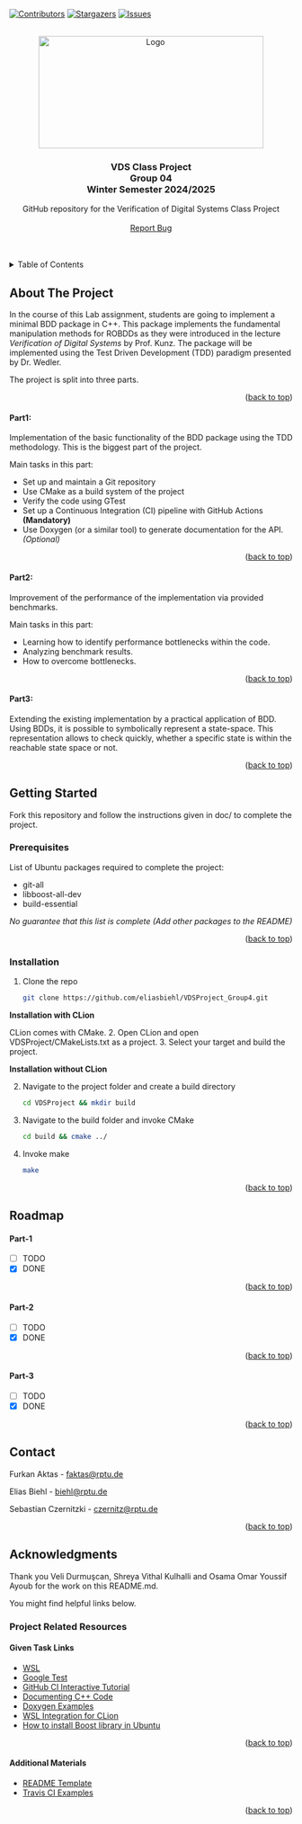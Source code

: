 <div id="top"></div>
<!--
*** Thanks for checking out the Best-README-Template. If you have a suggestion
*** that would make this better, please fork the repo and create a pull request
*** or simply open an issue with the tag "enhancement".
*** Don't forget to give the project a star!
*** Thanks again! Now go create something AMAZING! :D
-->



<!-- PROJECT SHIELDS -->
<!--
*** I'm using markdown "reference style" links for readability.
*** Reference links are enclosed in brackets [ ] instead of parentheses ( ).
*** See the bottom of this document for the declaration of the reference variables
*** for contributors-url, forks-url, etc. This is an optional, concise syntax you may use.
*** https://www.markdownguide.org/basic-syntax/#reference-style-links
-->
[![Contributors][contributors-shield]][contributors-url]
[![Stargazers][stars-shield]][stars-url]
[![Issues][issues-shield]][issues-url]
<!--
[![MIT License][license-shield]][license-url]
[![LinkedIn][linkedin-shield]][linkedin-url]
-->


<!-- PROJECT LOGO -->
<br />
<div align="center">
  <a href="https://github.com/eliasbiehl/VDSProject_Group4">
    <img src="doc/figures/RPTU-Logo-RGB.png" alt="Logo" width="400" height="200">
  </a>
  <h3 align="center">
  VDS Class Project
  <br />
  Group 04
  <br />
  Winter Semester 2024/2025
  </h3>

  <p align="center">
    GitHub repository for the Verification of Digital Systems Class Project
    <br />
    <br />
    <a href="https://github.com/eliasbiehl/VDSProject_Group4/issues">Report Bug</a>
  </p>
</div>


<br />
<br />


<!-- TABLE OF CONTENTS -->
<details>
  <summary>Table of Contents</summary>
  <ol>
    <li>
      <a href="#about-the-project">About The Project</a>
    </li>
    <li>
      <a href="#getting-started">Getting Started</a>
      <ul>
        <li><a href="#prerequisites">Prerequisites</a></li>
        <li><a href="#installation">Installation</a></li>
      </ul>
    </li>
    <li><a href="#roadmap">Roadmap</a></li>
    <li><a href="#contact">Contact</a></li>
    <li><a href="#acknowledgments">Acknowledgments</a></li>
  </ol>
</details>



<!-- ABOUT THE PROJECT -->
## About The Project
In the course of this Lab assignment, students are going to implement a minimal BDD package in C++. This package implements the fundamental manipulation methods for ROBDDs as they were introduced in the lecture *Verification of Digital Systems* by Prof. Kunz. The package will be implemented using the Test Driven Development (TDD) paradigm presented by Dr. Wedler.

The project is split into three parts.
<p align="right">(<a href="#top">back to top</a>)</p>

#### Part1:
Implementation of the basic functionality of the BDD package using the TDD methodology. This is the biggest part of the project.

Main tasks in this part:
* Set up and maintain a Git repository
* Use CMake as a build system of the project
* Verify the code using GTest
* Set up a Continuous Integration (CI) pipeline with GitHub Actions **(Mandatory)**
* Use Doxygen (or a similar tool) to generate documentation for the API. _(Optional)_
<p align="right">(<a href="#top">back to top</a>)</p>

#### Part2:
Improvement of the performance of the implementation via provided benchmarks.

Main tasks in this part:
* Learning how to identify performance bottlenecks within the code.
* Analyzing benchmark results.
* How to overcome bottlenecks.
<p align="right">(<a href="#top">back to top</a>)</p>

#### Part3:
Extending the existing implementation by a practical application of BDD. Using BDDs, it is possible to symbolically represent a state-space. This representation allows to check quickly, whether a specific state is within the reachable state space or not.

<!--
[![Product Name Screen Shot][product-screenshot]](https://example.com)

There are many great README templates available on GitHub; however, I didn't find one that really suited my needs so I created this enhanced one. I want to create a README template so amazing that it'll be the last one you ever need -- I think this is it.

Here's why:
* Your time should be focused on creating something amazing. A project that solves a problem and helps others
* You shouldn't be doing the same tasks over and over like creating a README from scratch
* You should implement DRY principles to the rest of your life :smile:

Of course, no one template will serve all projects since your needs may be different. So I'll be adding more in the near future. You may also suggest changes by forking this repo and creating a pull request or opening an issue. Thanks to all the people have contributed to expanding this template!

Use the `BLANK_README.md` to get started.
-->
<p align="right">(<a href="#top">back to top</a>)</p>








<!-- GETTING STARTED -->
## Getting Started
Fork this repository and follow the instructions given in doc/ to complete the project.
<!--
This is an example of how you may give instructions on setting up your project locally.
To get a local copy up and running follow these simple example steps.
-->
### Prerequisites
List of Ubuntu packages required to complete the project:

* git-all
* libboost-all-dev
* build-essential


_No guarantee that this list is complete (Add other packages to the README)_
<!--
This is an example of how to list things you need to use the software and how to install them.
* npm
  ```sh
  npm install npm@latest -g
  ```
-->
<p align="right">(<a href="#top">back to top</a>)</p>

### Installation
1. Clone the repo
   ```sh
   git clone https://github.com/eliasbiehl/VDSProject_Group4.git
   ```
**Installation with CLion**

CLion comes with CMake. 
2. Open CLion and open VDSProject/CMakeLists.txt as a project.
3. Select your target and build the project.
   
**Installation without CLion**


2. Navigate to the project folder and create a build directory
    ```sh
    cd VDSProject && mkdir build
    ```
3. Navigate to the build folder and invoke CMake
    ```sh
    cd build && cmake ../
    ```
4. Invoke make
    ```sh
    make
    ```   
<!--
_Below is an example of how you can instruct your audience on installing and setting up your app. This template doesn't rely on any external dependencies or services._

1. Get a free API Key at [https://example.com](https://example.com)
2. Clone the repo
   ```sh
   git clone https://github.com/your_username_/Project-Name.git
   ```
3. Install NPM packages
   ```sh
   npm install
   ```
4. Enter your API in `config.js`
   ```js
   const API_KEY = 'ENTER YOUR API';
   ```
-->
<p align="right">(<a href="#top">back to top</a>)</p>




<!-- ROADMAP -->
## Roadmap
#### Part-1
- [ ] TODO
- [X] DONE
<p align="right">(<a href="#top">back to top</a>)</p>

#### Part-2
- [ ] TODO
- [X] DONE
<p align="right">(<a href="#top">back to top</a>)</p>

#### Part-3
- [ ] TODO
- [X] DONE
<p align="right">(<a href="#top">back to top</a>)</p>

<!-- CONTACT -->
## Contact

<!-- Your Name - [@your_twitter](https://twitter.com/your_username) - email@example.com -->
Furkan Aktas - [faktas@rptu.de](mailto:faktas@rptu.de)

Elias Biehl - [biehl@rptu.de](mailto:biehl@rptu.de)

Sebastian Czernitzki - [czernitz@rptu.de](mailto:czernitz@rptu.de)

<p align="right">(<a href="#top">back to top</a>)</p>



<!-- ACKNOWLEDGMENTS -->
## Acknowledgments
Thank you Veli Durmuşcan, Shreya Vithal Kulhalli and Osama Omar Youssif Ayoub for the work on this README.md.


You might find helpful links below.

### Project Related Resources

#### Given Task Links
* [WSL](https://docs.microsoft.com/en-us/windows/wsl/install)
* [Google Test](https://github.com/google/googletest)
* [GitHub CI Interactive Tutorial](https://lab.github.com/githubtraining/github-actions:-hello-world)
* [Documenting C++ Code](https://developer.lsst.io/cpp/api-docs.html)
* [Doxygen Examples](https://www.doxygen.nl/results.html)
* [WSL Integration for CLion](https://www.jetbrains.com/help/clion/how-to-use-wsl-development-environment-in-product.html#wsl-tooclhain)
* [How to install Boost library in Ubuntu](https://stackoverflow.com/questions/12578499/how-to-install-boost-on-ubuntu)

<p align="right">(<a href="#top">back to top</a>)</p>

#### Additional Materials

* [README Template](https://github.com/othneildrew/Best-README-Template)
* [Travis CI Examples](https://github.com/deftio/travis-ci-cpp-example)

<p align="right">(<a href="#top">back to top</a>)</p>


<!-- MARKDOWN LINKS & IMAGES -->
<!-- https://www.markdownguide.org/basic-syntax/#reference-style-links -->
[contributors-shield]: https://img.shields.io/github/contributors/eliasbiehl/VDSProject_Group4.svg?style=for-the-badge
[contributors-url]: https://github.com/eliasbiehl/VDSProject_Group4/graphs/contributors
[forks-shield]: https://img.shields.io/github/forks/eliasbiehl/VDSProject_Group4.svg?style=for-the-badge
[forks-url]: https://github.com/eliasbiehl/VDSProject_Group4/network/members
[stars-shield]: https://img.shields.io/github/stars/eliasbiehl/VDSProject_Group4.svg?style=for-the-badge
[stars-url]: https://github.com/eliasbiehl/VDSProject_Group4/stargazers
[issues-shield]: https://img.shields.io/github/issues/eliasbiehl/VDSProject_Group4.svg?style=for-the-badge
[issues-url]: https://github.com/eliasbiehl/VDSProject_Group4/issues
<!--
[license-shield]: https://img.shields.io/github/license/othneildrew/Best-README-Template.svg?style=for-the-badge
[license-url]: https://github.com/othneildrew/Best-README-Template/blob/master/LICENSE.txt
[linkedin-shield]: https://img.shields.io/badge/-LinkedIn-black.svg?style=for-the-badge&logo=linkedin&colorB=555
[linkedin-url]: https://linkedin.com/in/othneildrew
-->
[product-screenshot]: images/screenshot.png
